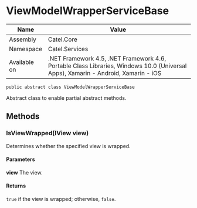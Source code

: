

# ViewModelWrapperServiceBase

Name|Value
---|---
Assembly|Catel.Core
Namespace|Catel.Services
Available on|.NET Framework 4.5, .NET Framework 4.6, Portable Class Libraries, Windows 10.0 (Universal Apps), Xamarin - Android, Xamarin - iOS

```
public abstract class ViewModelWrapperServiceBase
```

Abstract class to enable partial abstract methods.



## Methods

### IsViewWrapped(IView view)

Determines whether the specified view is wrapped.

#### Parameters

**view**
The view.

#### Returns

```true``` if the view is wrapped; otherwise, ```false```.




